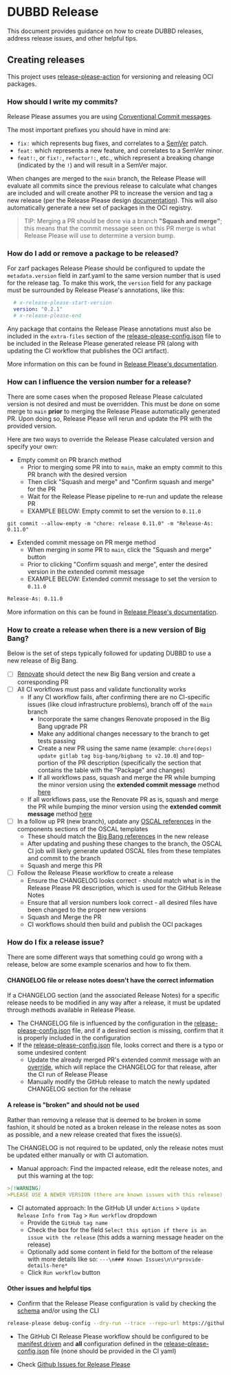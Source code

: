 # DUBBD Release

This document provides guidance on how to create DUBBD releases, address release issues, and other helpful tips.

## Creating releases

This project uses [release-please-action](https://github.com/google-github-actions/release-please-action) for versioning and releasing OCI packages.

### How should I write my commits?

Release Please assumes you are using [Conventional Commit messages](https://www.conventionalcommits.org/).

The most important prefixes you should have in mind are:

- `fix:` which represents bug fixes, and correlates to a [SemVer](https://semver.org/)
  patch.
- `feat:` which represents a new feature, and correlates to a SemVer minor.
- `feat!:`,  or `fix!:`, `refactor!:`, etc., which represent a breaking change
  (indicated by the `!`) and will result in a SemVer major.

When changes are merged to the `main` branch, the Release Please will evaluate all commits since the previous release to calculate what changes are included and will create another PR to increase the version and tag a new release (per the Release Please design [documentation](https://github.com/googleapis/release-please/blob/main/docs/design.md#lifecycle-of-a-release)). This will also automatically generate a new set of packages in the OCI registry.

> TIP: Merging a PR should be done via a branch **"Squash and merge"**; this means that the commit message seen on this PR merge is what Release Please will use to determine a version bump.

### How do I add or remove a package to be released?

For zarf packages Release Please should be configured to update the `metadata.version` field in zarf.yaml to the same version number that is used for the release tag. To make this work, the `version` field for any package must be surrounded by Release Please's annotations, like this:

```yaml
  # x-release-please-start-version
  version: "0.2.1"
  # x-release-please-end
```

Any package that contains the Release Please annotations must also be included in the `extra-files` section of the [release-please-config.json](release-please-config.json) file to be included in the Release Please generated release PR (along with updating the CI workflow that publishes the OCI artifact).

More information on this can be found in [Release Please's documentation](https://github.com/googleapis/release-please/blob/main/docs/customizing.md#updating-arbitrary-files).

### How can I influence the version number for a release?

There are some cases when the proposed Release Please calculated version is not desired and must be overridden. This must be done on some merge to `main` **prior** to merging the Release Please automatically generated PR. Upon doing so, Release Please will rerun and update the PR with the provided version.

Here are two ways to override the Release Please calculated version and specify your own:

- Empty commit on PR branch method
  - Prior to merging some PR into to `main`, make an empty commit to this PR branch with the desired version
  - Then click "Squash and merge" and "Confirm squash and merge" for the PR
  - Wait for the Release Please pipeline to re-run and update the release PR
  - EXAMPLE BELOW: Empty commit to set the version to `0.11.0`

```console
git commit --allow-empty -m "chore: release 0.11.0" -m "Release-As: 0.11.0"
```

- Extended commit message on PR merge method
  - When merging in some PR to `main`, click the "Squash and merge" button
  - Prior to clicking "Confirm squash and merge", enter the desired version in the extended commit message
  - EXAMPLE BELOW: Extended commit message to set the version to `0.11.0`

```sh
Release-As: 0.11.0
```

More information on this can be found in [Release Please's documentation](https://github.com/googleapis/release-please/tree/main#how-do-i-change-the-version-number).

### How to create a release when there is a new version of Big Bang?

Below is the set of steps typically followed for updating DUBBD to use a new release of Big Bang.

- [ ] [Renovate](https://github.com/renovatebot/renovate#renovate) should detect the new Big Bang version and create a corresponding PR
- [ ] All CI workflows must pass and validate functionality works
  - If any CI workflow fails, after confirming there are no CI-specific issues (like cloud infrastructure problems), branch off of the `main` branch
    - Incorporate the same changes Renovate proposed in the Big Bang upgrade PR
    - Make any additional changes necessary to the branch to get tests passing
    - Create a new PR using the same name (example: `chore(deps) update gitlab tag big-bang/bigbang to v2.10.0`) and top-portion of the PR description (specifically the section that contains the table with the "Package" and changes)
    - If all workflows pass, squash and merge the PR while bumping the minor version using the **extended commit message** method [here](#how-can-i-influence-the-version-number-for-a-release)
  - If all workflows pass, use the Renovate PR as is, squash and merge the PR while bumping the minor version using the **extended commit message** method [here](#how-can-i-influence-the-version-number-for-a-release)
- [ ] In a follow up PR (new branch), update any [OSCAL references](.github/workflows/oscal) in the components sections of the OSCAL templates
  - These should match the [Big Bang references](https://repo1.dso.mil/big-bang/bigbang/-/releases) in the new release
  - After updating and pushing these changes to the branch, the OSCAL CI job will likely generate updated OSCAL files from these templates and commit to the branch
  - Squash and merge this PR
- [ ] Follow the Release Please workflow to create a release
  - Ensure the CHANGELOG looks correct - should match what is in the Release Please PR description, which is used for the GitHub Release Notes
  - Ensure that all version numbers look correct - all desired files have been changed to the proper new versions
  - Squash and Merge the PR
  - CI workflows should then build and publish the OCI packages

### How do I fix a release issue?

There are some different ways that something could go wrong with a release, below are some example scenarios and how to fix them.

#### CHANGELOG file or release notes doesn't have the correct information

If a CHANGELOG section (and the associated Release Notes) for a specific release needs to be modified in any way after a release, it must be updated through methods available in Release Please.

- The CHANGELOG file is influenced by the configuration in the [release-please-config.json](release-please-config.json) file, and if a desired section is missing, confirm that it is properly included in the configuration
- If the [release-please-config.json](release-please-config.json) file, looks correct and there is a typo or some undesired content
  - Update the already merged PR's extended commit message with an [override](https://github.com/googleapis/release-please/tree/main#how-can-i-fix-release-notes), which will replace the CHANGELOG for that release, after the CI run of Release Please
  - Manually modify the GitHub release to match the newly updated CHANGELOG section for the release

#### A release is "broken" and should not be used

Rather than removing a release that is deemed to be broken in some fashion, it should be noted as a broken release in the release notes as soon as possible, and a new release created that fixes the issue(s).

The CHANGELOG is not required to be updated, only the release notes must be updated either manually or with CI automation.

- Manual approach: Find the impacted release, edit the release notes, and put this warning at the top:

```md
>[!WARNING]
>PLEASE USE A NEWER VERSION (there are known issues with this release)
```

- CI automated approach: In the GitHub UI under `Actions` >  `Update Release Info from Tag` > `Run workflow` dropdown
  - Provide the `GitHub tag name`
  - Check the box for the field `Select this option if there is an issue with the release` (this adds a warning message header on the release)
  - Optionally add some content in field for the bottom of the release with more details like so: `---\n### Known Issues\n\n*provide-details-here*`
  - Click `Run workflow` button

#### Other issues and helpful tips

- Confirm that the Release Please configuration is valid by checking the [schema](https://github.com/googleapis/release-please/blob/main/schemas/config.json) and/or using the CLI

```sh
release-please debug-config --dry-run --trace --repo-url https://github.com/defenseunicorns/uds-package-dubbd
```

- The GitHub CI Release Please workflow should be configured to be [manifest driven](https://github.com/googleapis/release-please/blob/main/docs/manifest-releaser.md) and **all** configuration defined in the [release-please-config.json](release-please-config.json) file (none should be provided in the CI yaml)

- Check [Github Issues for Release Please](https://github.com/googleapis/release-please/issues)
